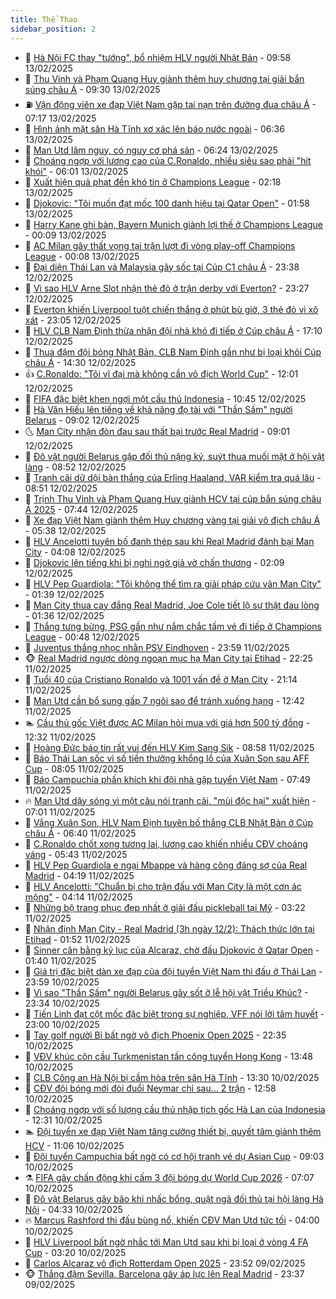 ```yaml
---
title: Thể Thao
sidebar_position: 2
---
```


<!-- dantri-the-thao:START -->
- 🎡 [Hà Nội FC thay &quot;tướng&quot;, bổ nhiệm HLV người Nhật Bản](https://dantri.com.vn/the-thao/ha-noi-fc-thay-tuong-bo-nhiem-hlv-nguoi-nhat-ban-20250213154756486.htm) - 09:58 13/02/2025
- 💯 [Thu Vinh và Phạm Quang Huy giành thêm huy chương tại giải bắn súng châu Á](https://dantri.com.vn/the-thao/thu-vinh-va-pham-quang-huy-gianh-them-huy-chuong-tai-giai-ban-sung-chau-a-20250213163418980.htm) - 09:30 13/02/2025
- ⛽️ [Vận động viên xe đạp Việt Nam gặp tai nạn trên đường đua châu Á](https://dantri.com.vn/the-thao/van-dong-vien-xe-dap-viet-nam-gap-tai-nan-tren-duong-dua-chau-a-20250213141509281.htm) - 07:17 13/02/2025
- 💃 [Hình ảnh mặt sân Hà Tĩnh xơ xác lên báo nước ngoài](https://dantri.com.vn/the-thao/hinh-anh-mat-san-ha-tinh-xo-xac-len-bao-nuoc-ngoai-20250213121006840.htm) - 06:36 13/02/2025
- 🌈 [Man Utd lâm nguy, có nguy cơ phá sản](https://dantri.com.vn/the-thao/man-utd-lam-nguy-co-nguy-co-pha-san-20250213132324077.htm) - 06:24 13/02/2025
- 🦅 [Choáng ngợp với lương cao của C.Ronaldo, nhiều siêu sao phải &quot;hít khói&quot;](https://dantri.com.vn/the-thao/choang-ngop-voi-luong-cao-cua-cronaldo-nhieu-sieu-sao-phai-hit-khoi-20250213124010307.htm) - 06:01 13/02/2025
- 🌝 [Xuất hiện quả phạt đền khó tin ở Champions League](https://dantri.com.vn/the-thao/xuat-hien-qua-phat-den-kho-tin-o-champions-league-20250213091816987.htm) - 02:18 13/02/2025
- 🚀 [Djokovic: &quot;Tôi muốn đạt mốc 100 danh hiệu tại Qatar Open&quot;](https://dantri.com.vn/the-thao/djokovic-toi-muon-dat-moc-100-danh-hieu-tai-qatar-open-20250213085724621.htm) - 01:58 13/02/2025
- 🎉 [Harry Kane ghi bàn, Bayern Munich giành lợi thế ở Champions League](https://dantri.com.vn/the-thao/harry-kane-ghi-ban-bayern-munich-gianh-loi-the-o-champions-league-20250213070908673.htm) - 00:09 13/02/2025
- 📝 [AC Milan gây thất vọng tại trận lượt đi vòng play-off Champions League](https://dantri.com.vn/the-thao/ac-milan-gay-that-vong-tai-tran-luot-di-vong-play-off-champions-league-20250213070833866.htm) - 00:08 13/02/2025
- 🦄 [Đại diện Thái Lan và Malaysia gây sốc tại Cúp C1 châu Á](https://dantri.com.vn/the-thao/dai-dien-thai-lan-va-malaysia-gay-soc-tai-cup-c1-chau-a-20250212223403868.htm) - 23:38 12/02/2025
- 🎉 [Vì sao HLV Arne Slot nhận thẻ đỏ ở trận derby với Everton?](https://dantri.com.vn/the-thao/vi-sao-hlv-arne-slot-nhan-the-do-o-tran-derby-voi-everton-20250213062625073.htm) - 23:27 12/02/2025
- 💼 [Everton khiến Liverpool tuột chiến thắng ở phút bù giờ, 3 thẻ đỏ vì xô xát](https://dantri.com.vn/the-thao/everton-khien-liverpool-tuot-chien-thang-o-phut-bu-gio-3-the-do-vi-xo-xat-20250213060503448.htm) - 23:05 12/02/2025
- 🤡 [HLV CLB Nam Định thừa nhận đội nhà khó đi tiếp ở Cúp châu Á](https://dantri.com.vn/the-thao/hlv-clb-nam-dinh-thua-nhan-doi-nha-kho-di-tiep-o-cup-chau-a-20250212221121983.htm) - 17:10 12/02/2025
- 🦆 [Thua đậm đội bóng Nhật Bản, CLB Nam Định gần như bị loại khỏi Cúp châu Á](https://dantri.com.vn/the-thao/thua-dam-doi-bong-nhat-ban-clb-nam-dinh-gan-nhu-bi-loai-khoi-cup-chau-a-20250212212759583.htm) - 14:30 12/02/2025
- 👍 [C.Ronaldo: &quot;Tôi vĩ đại mà không cần vô địch World Cup&quot;](https://dantri.com.vn/the-thao/cronaldo-toi-vi-dai-ma-khong-can-vo-dich-world-cup-20250212183011491.htm) - 12:01 12/02/2025
- 💼 [FIFA đặc biệt khen ngợi một cầu thủ Indonesia](https://dantri.com.vn/the-thao/fifa-dac-biet-khen-ngoi-mot-cau-thu-indonesia-20250212171426053.htm) - 10:45 12/02/2025
- 🦒 [Hà Văn Hiếu lên tiếng về khả năng đọ tài với &quot;Thần Sấm&quot; người Belarus](https://dantri.com.vn/the-thao/ha-van-hieu-len-tieng-ve-kha-nang-do-tai-voi-than-sam-nguoi-belarus-20250212154101336.htm) - 09:02 12/02/2025
- 🌜 [Man City nhận đòn đau sau thất bại trước Real Madrid](https://dantri.com.vn/the-thao/man-city-nhan-don-dau-sau-that-bai-truoc-real-madrid-20250212155158288.htm) - 09:01 12/02/2025
- 🦆 [Đô vật người Belarus gặp đối thủ nặng ký, suýt thua muối mặt ở hội vật làng](https://dantri.com.vn/the-thao/do-vat-nguoi-belarus-gap-doi-thu-nang-ky-suyt-thua-muoi-mat-o-hoi-vat-lang-20250212141836561.htm) - 08:52 12/02/2025
- 💪 [Tranh cãi dữ dội bàn thắng của Erling Haaland, VAR kiểm tra quá lâu](https://dantri.com.vn/the-thao/tranh-cai-du-doi-ban-thang-cua-erling-haaland-var-kiem-tra-qua-lau-20250212115539778.htm) - 08:51 12/02/2025
- 🧠 [Trịnh Thu Vinh và Phạm Quang Huy giành HCV tại cúp bắn súng châu Á 2025](https://dantri.com.vn/the-thao/trinh-thu-vinh-va-pham-quang-huy-gianh-hcv-tai-cup-ban-sung-chau-a-2025-20250212134736354.htm) - 07:44 12/02/2025
- 🦄 [Xe đạp Việt Nam giành thêm Huy chương vàng tại giải vô địch châu Á](https://dantri.com.vn/the-thao/xe-dap-viet-nam-gianh-them-huy-chuong-vang-tai-giai-vo-dich-chau-a-20250212123659656.htm) - 05:38 12/02/2025
- 🥸 [HLV Ancelotti tuyên bố đanh thép sau khi Real Madrid đánh bại Man City](https://dantri.com.vn/the-thao/hlv-ancelotti-tuyen-bo-danh-thep-sau-khi-real-madrid-danh-bai-man-city-20250212095515063.htm) - 04:08 12/02/2025
- 🤠 [Djokovic lên tiếng khi bị nghi ngờ giả vờ chấn thương](https://dantri.com.vn/the-thao/djokovic-len-tieng-khi-bi-nghi-ngo-gia-vo-chan-thuong-20250212090737549.htm) - 02:09 12/02/2025
- 👺 [HLV Pep Guardiola: &quot;Tôi không thể tìm ra giải pháp cứu vãn Man City&quot;](https://dantri.com.vn/the-thao/hlv-pep-guardiola-toi-khong-the-tim-ra-giai-phap-cuu-van-man-city-20250212082325533.htm) - 01:39 12/02/2025
- 📝 [Man City thua cay đắng Real Madrid, Joe Cole tiết lộ sự thật đau lòng](https://dantri.com.vn/the-thao/man-city-thua-cay-dang-real-madrid-joe-cole-tiet-lo-su-that-dau-long-20250212081458087.htm) - 01:36 12/02/2025
- 🦆 [Thắng tưng bừng, PSG gần như nắm chắc tấm vé đi tiếp ở Champions League](https://dantri.com.vn/the-thao/thang-tung-bung-psg-gan-nhu-nam-chac-tam-ve-di-tiep-o-champions-league-20250212074759315.htm) - 00:48 12/02/2025
- 🥳 [Juventus thắng nhọc nhằn PSV Eindhoven](https://dantri.com.vn/the-thao/juventus-thang-nhoc-nhan-psv-eindhoven-20250212064718065.htm) - 23:59 11/02/2025
- 🐵 [Real Madrid ngược dòng ngoạn mục hạ Man City tại Etihad](https://dantri.com.vn/the-thao/real-madrid-nguoc-dong-ngoan-muc-ha-man-city-tai-etihad-20250212052503661.htm) - 22:25 11/02/2025
- 🤩 [Tuổi 40 của Cristiano Ronaldo và 1001 vấn đề ở Man City](https://dantri.com.vn/the-thao/tuoi-40-cua-cristiano-ronaldo-va-1001-van-de-o-man-city-20250211110122226.htm) - 21:14 11/02/2025
- 🤠 [Man Utd cần bổ sung gấp 7 ngôi sao để tránh xuống hạng](https://dantri.com.vn/the-thao/man-utd-can-bo-sung-gap-7-ngoi-sao-de-tranh-xuong-hang-20250211194201844.htm) - 12:42 11/02/2025
- 🏊 [Cầu thủ gốc Việt được AC Milan hỏi mua với giá hơn 500 tỷ đồng](https://dantri.com.vn/the-thao/cau-thu-goc-viet-duoc-ac-milan-hoi-mua-voi-gia-hon-500-ty-dong-20250211161113905.htm) - 12:32 11/02/2025
- 🗽 [Hoàng Đức báo tin rất vui đến HLV Kim Sang Sik](https://dantri.com.vn/the-thao/hoang-duc-bao-tin-rat-vui-den-hlv-kim-sang-sik-20250211155805417.htm) - 08:58 11/02/2025
- 🚀 [Báo Thái Lan sốc vì số tiền thưởng khổng lồ của Xuân Son sau AFF Cup](https://dantri.com.vn/the-thao/bao-thai-lan-soc-vi-so-tien-thuong-khong-lo-cua-xuan-son-sau-aff-cup-20250211145540292.htm) - 08:05 11/02/2025
- 🎉 [Báo Campuchia phấn khích khi đội nhà gặp tuyển Việt Nam](https://dantri.com.vn/the-thao/bao-campuchia-phan-khich-khi-doi-nha-gap-tuyen-viet-nam-20250211144904518.htm) - 07:49 11/02/2025
- 🔥 [Man Utd dậy sóng vì một câu nói tranh cãi, &quot;mùi độc hại&quot; xuất hiện](https://dantri.com.vn/the-thao/man-utd-day-song-vi-mot-cau-noi-tranh-cai-mui-doc-hai-xuat-hien-20250211133606185.htm) - 07:01 11/02/2025
- 🎉 [Vắng Xuân Son, HLV Nam Định tuyên bố thắng CLB Nhật Bản ở Cúp châu Á](https://dantri.com.vn/the-thao/vang-xuan-son-hlv-nam-dinh-tuyen-bo-thang-clb-nhat-ban-o-cup-chau-a-20250211134031204.htm) - 06:40 11/02/2025
- 🎡 [C.Ronaldo chốt xong tương lai, lương cao khiến nhiều CĐV choáng váng](https://dantri.com.vn/the-thao/cronaldo-chot-xong-tuong-lai-luong-cao-khien-nhieu-cdv-choang-vang-20250211124240730.htm) - 05:43 11/02/2025
- 🐻 [HLV Pep Guardiola e ngại Mbappe và hàng công đáng sợ của Real Madrid](https://dantri.com.vn/the-thao/hlv-pep-guardiola-e-ngai-mbappe-va-hang-cong-dang-so-cua-real-madrid-20250211101956849.htm) - 04:19 11/02/2025
- 🌊 [HLV Ancelotti: &quot;Chuẩn bị cho trận đấu với Man City là một cơn ác mộng&quot;](https://dantri.com.vn/the-thao/hlv-ancelotti-chuan-bi-cho-tran-dau-voi-man-city-la-mot-con-ac-mong-20250211110719260.htm) - 04:14 11/02/2025
- 💃 [Những bộ trang phục đẹp nhất ở giải đấu pickleball tại Mỹ](https://dantri.com.vn/the-thao/nhung-bo-trang-phuc-dep-nhat-o-giai-dau-pickleball-tai-my-20250211102014672.htm) - 03:22 11/02/2025
- 🤔 [Nhận định Man City - Real Madrid &lpar;3h ngày 12/2&rpar;: Thách thức lớn tại Etihad](https://dantri.com.vn/the-thao/nhan-dinh-man-city-real-madrid-3h-ngay-122-thach-thuc-lon-tai-etihad-20250211085147744.htm) - 01:52 11/02/2025
- 🤭 [Sinner cân bằng kỷ lục của Alcaraz, chờ đấu Djokovic ở Qatar Open](https://dantri.com.vn/the-thao/sinner-can-bang-ky-luc-cua-alcaraz-cho-dau-djokovic-o-qatar-open-20250211083910179.htm) - 01:40 11/02/2025
- 👹 [Giá trị đặc biệt dàn xe đạp của đội tuyển Việt Nam thi đấu ở Thái Lan](https://dantri.com.vn/the-thao/gia-tri-dac-biet-dan-xe-dap-cua-doi-tuyen-viet-nam-thi-dau-o-thai-lan-20250210233241500.htm) - 23:59 10/02/2025
- 🗽 [Vì sao &quot;Thần Sấm&quot; người Belarus gây sốt ở lễ hội vật Triều Khúc?](https://dantri.com.vn/the-thao/vi-sao-than-sam-nguoi-belarus-gay-sot-o-le-hoi-vat-trieu-khuc-20250211003329404.htm) - 23:34 10/02/2025
- 🥳 [Tiến Linh đạt cột mốc đặc biệt trong sự nghiệp, VFF nói lời tâm huyết](https://dantri.com.vn/the-thao/tien-linh-dat-cot-moc-dac-biet-trong-su-nghiep-vff-noi-loi-tam-huyet-20250210224722042.htm) - 23:00 10/02/2025
- 💃 [Tay golf người Bỉ bất ngờ vô địch Phoenix Open 2025](https://dantri.com.vn/the-thao/tay-golf-nguoi-bi-bat-ngo-vo-dich-phoenix-open-2025-20250210140529796.htm) - 22:35 10/02/2025
- 🧰 [VĐV khúc côn cầu Turkmenistan tấn công tuyển Hong Kong](https://dantri.com.vn/the-thao/vdv-khuc-con-cau-turkmenistan-tan-cong-tuyen-hong-kong-20250210204218993.htm) - 13:48 10/02/2025
- 💪 [CLB Công an Hà Nội bị cầm hòa trên sân Hà Tĩnh](https://dantri.com.vn/the-thao/clb-cong-an-ha-noi-bi-cam-hoa-tren-san-ha-tinh-20250210211313389.htm) - 13:30 10/02/2025
- 🚀 [CĐV đội bóng mới đòi đuổi Neymar chỉ sau… 2 trận](https://dantri.com.vn/the-thao/cdv-doi-bong-moi-doi-duoi-neymar-chi-sau-2-tran-20250210195808972.htm) - 12:58 10/02/2025
- 🤠 [Choáng ngợp với số lượng cầu thủ nhập tịch gốc Hà Lan của Indonesia](https://dantri.com.vn/the-thao/choang-ngop-voi-so-luong-cau-thu-nhap-tich-goc-ha-lan-cua-indonesia-20250210193003198.htm) - 12:31 10/02/2025
- 🏊 [Đội tuyển xe đạp Việt Nam tăng cường thiết bị, quyết tâm giành thêm HCV](https://dantri.com.vn/the-thao/doi-tuyen-xe-dap-viet-nam-tang-cuong-thiet-bi-quyet-tam-gianh-them-hcv-20250210180123679.htm) - 11:06 10/02/2025
- 🦄 [Đội tuyển Campuchia bất ngờ có cơ hội tranh vé dự Asian Cup](https://dantri.com.vn/the-thao/doi-tuyen-campuchia-bat-ngo-co-co-hoi-tranh-ve-du-asian-cup-20250210155307851.htm) - 09:03 10/02/2025
- ⚗️ [FIFA gây chấn động khi cấm 3 đội bóng dự World Cup 2026](https://dantri.com.vn/the-thao/fifa-gay-chan-dong-khi-cam-3-doi-bong-du-world-cup-2026-20250210140625206.htm) - 07:07 10/02/2025
- 🥷 [Đô vật Belarus gây bão khi nhấc bổng, quật ngã đối thủ tại hội làng Hà Nội](https://dantri.com.vn/the-thao/do-vat-belarus-gay-bao-khi-nhac-bong-quat-nga-doi-thu-tai-hoi-lang-ha-noi-20250210113051970.htm) - 04:33 10/02/2025
- 🔥 [Marcus Rashford thi đấu bùng nổ, khiến CĐV Man Utd tức tối](https://dantri.com.vn/the-thao/marcus-rashford-thi-dau-bung-no-khien-cdv-man-utd-tuc-toi-20250210105126910.htm) - 04:00 10/02/2025
- 🦅 [HLV Liverpool bất ngờ nhắc tới Man Utd sau khi bị loại ở vòng 4 FA Cup](https://dantri.com.vn/the-thao/hlv-liverpool-bat-ngo-nhac-toi-man-utd-sau-khi-bi-loai-o-vong-4-fa-cup-20250210101148425.htm) - 03:20 10/02/2025
- 🌝 [Carlos Alcaraz vô địch Rotterdam Open 2025](https://dantri.com.vn/the-thao/carlos-alcaraz-vo-dich-rotterdam-open-2025-20250210064951347.htm) - 23:52 09/02/2025
- 🐵 [Thắng đậm Sevilla, Barcelona gây áp lực lên Real Madrid](https://dantri.com.vn/the-thao/thang-dam-sevilla-barcelona-gay-ap-luc-len-real-madrid-20250210063613555.htm) - 23:37 09/02/2025<!-- dantri-the-thao:END -->
